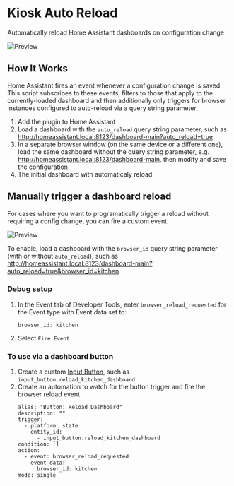 # Kiosk Auto Reload

Automatically reload Home Assistant dashboards on configuration change

![Preview](https://github.com/user-attachments/assets/dcb98e26-0454-4eae-b2c6-50c2fe4d9bf8)

## How It Works

Home Assistant fires an event whenever a configuration change is saved. This script subscribes to these events, filters to those that apply to the currently-loaded dashboard and then additionally only triggers for browser instances configured to auto-reload via a query string parameter.

1. Add the plugin to Home Assistant
2. Load a dashboard with the `auto_reload` query string parameter, such as http://homeassistant.local:8123/dashboard-main?auto_reload=true
3. In a separate browser window (on the same device or a different one), load the same dashboard without the query string parameter, e.g. http://homeassistant.local:8123/dashboard-main, then modify and save the configuration
4. The initial dashboard with automaticaly reload

## Manually trigger a dashboard reload

For cases where you want to programatically trigger a reload without requiring a config change, you can fire a custom event.

![Preview](https://github.com/user-attachments/assets/bd6b17d9-8d14-4b6a-996f-95d4bfd660f6)


To enable, load a dashboard with the `browser_id` query string parameter (with or without `auto_reload`), such as http://homeassistant.local:8123/dashboard-main?auto_reload=true&browser_id=kitchen

### Debug setup

1. In the Event tab of Developer Tools, enter `browser_reload_requested` for the Event type with Event data set to:

   ```
   browser_id: kitchen
   ```

2. Select `Fire Event`

### To use via a dashboard button

1. Create a custom [Input Button](https://www.home-assistant.io/integrations/input_button/), such as `input_button.reload_kitchen_dashboard`
2. Create an automation to watch for the button trigger and fire the browser reload event
   ```
   alias: "Button: Reload Dashboard"
   description: ""
   trigger:
     - platform: state
       entity_id:
         - input_button.reload_kitchen_dashboard
   condition: []
   action:
     - event: browser_reload_requested
       event_data:
         browser_id: kitchen
   mode: single
   ```
